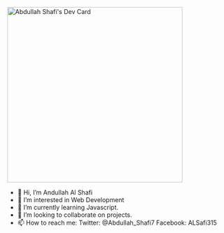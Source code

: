 
<a href="https://app.daily.dev/Shafi_Codes"><img src="https://api.daily.dev/devcards/c94d4a0d7a8b4a939cbeb4da7339a17d.png?r=c8a" width="400" alt="Abdullah Shafi's Dev Card"/></a>

- 👋 Hi, I’m Andullah Al Shafi
- 👀 I’m interested in Web Development
- 🌱 I’m currently learning Javascript.
- 💞️ I’m looking to collaborate on projects.
- 📫 How to reach me:
 Twitter: @Abdullah_Shafi7
 Facebook: ALSafi315
 

<!---
Shafi315/Shafi315 is a ✨ special ✨ repository because its `README.md` (this file) appears on your GitHub profile.
You can click the Preview link to take a look at your changes.
--->
